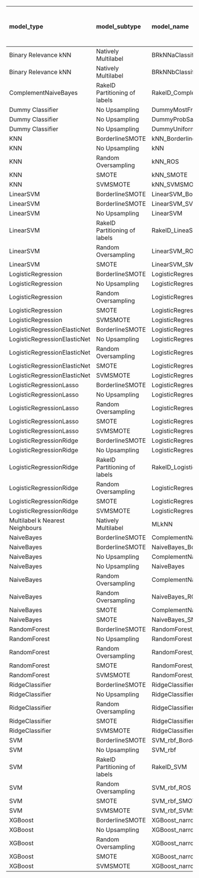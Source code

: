 | model_type                      | model_subtype                 | model_name                                   |   title |   title and first paragraph |   title and 5 sentences |   title and 10 sentences |   title and first sentence each paragraph | raw text   |
|:--------------------------------|:------------------------------|:---------------------------------------------|--------:|----------------------------:|------------------------:|-------------------------:|------------------------------------------:|:-----------|
| Binary Relevance kNN            | Natively Multilabel           | BRkNNaClassifier                             |   0.344 |                       0.395 |                   0.416 |                    0.264 |                                     0.246 | 0.000      |
| Binary Relevance kNN            | Natively Multilabel           | BRkNNbClassifier                             |   0.224 |                       0.271 |                   0.213 |                    0.178 |                                     0.232 | 0.103      |
| ComplementNaiveBayes            | RakelD Partitioning of labels | RakelD_ComplementNB                          |   0.447 |                       0.508 |                   0.508 |                    0.56  |                                     0.432 | 0.534      |
| Dummy Classifier                | No Upsampling                 | DummyMostFrequent                            |   0.156 |                       0.156 |                   0.156 |                    0.156 |                                     0.156 | 0.156      |
| Dummy Classifier                | No Upsampling                 | DummyProbSampling                            |   0.38  |                       0.425 |                   0.452 |                    0.478 |                                     0.394 | 0.411      |
| Dummy Classifier                | No Upsampling                 | DummyUniformSampling                         |   0.403 |                       0.449 |                   0.444 |                    0.442 |                                     0.462 | 0.408      |
| KNN                             | BorderlineSMOTE               | kNN_BorderlineSMOTE                          |   0.372 |                       0.44  |                   0.467 |                    0.492 |                                     0.373 | 0.259      |
| KNN                             | No Upsampling                 | kNN                                          |   0.429 |                       0.454 |                   0.402 |                    0.376 |                                     0.276 | 0.108      |
| KNN                             | Random Oversampling           | kNN_ROS                                      |   0.471 |                       0.43  |                   0.474 |                    0.566 |                                     0.358 | 0.128      |
| KNN                             | SMOTE                         | kNN_SMOTE                                    |   0.433 |                       0.42  |                   0.401 |                    0.507 |                                     0.439 | 0.420      |
| KNN                             | SVMSMOTE                      | kNN_SVMSMOTE                                 |   0     |                       0.452 |                   0.485 |                    0     |                                     0     | 0          |
| LinearSVM                       | BorderlineSMOTE               | LinearSVM_BorderlineSMOTE                    |   0.477 |                       0.451 |                   0.506 |                    0.458 |                                     0.464 | 0.525      |
| LinearSVM                       | BorderlineSMOTE               | LinearSVM_SVMSMOTE                           |   0     |                       0.451 |                   0.506 |                    0     |                                     0     | 0          |
| LinearSVM                       | No Upsampling                 | LinearSVM                                    |   0.477 |                       0.451 |                   0.506 |                    0.458 |                                     0.464 | 0.525      |
| LinearSVM                       | RakelD Partitioning of labels | RakelD_LineaSVM                              |   0.44  |                       0.518 |                   0.492 |                    0.532 |                                     0.48  | 0.486      |
| LinearSVM                       | Random Oversampling           | LinearSVM_ROS                                |   0.477 |                       0.451 |                   0.506 |                    0.458 |                                     0.464 | 0.525      |
| LinearSVM                       | SMOTE                         | LinearSVM_SMOTE                              |   0.477 |                       0.451 |                   0.506 |                    0.458 |                                     0.464 | 0.525      |
| LogisticRegression              | BorderlineSMOTE               | LogisticRegression_BorderlineSMOTE           |   0.472 |                       0.453 |                   0.53  |                    0.477 |                                     0.451 | 0.526      |
| LogisticRegression              | No Upsampling                 | LogisticRegression                           |   0.474 |                       0.446 |                   0.499 |                    0.479 |                                     0.467 | 0.555      |
| LogisticRegression              | Random Oversampling           | LogisticRegression_ROS                       |   0.477 |                       0.45  |                   0.491 |                    0.518 |                                     0.434 | 0.521      |
| LogisticRegression              | SMOTE                         | LogisticRegression_SMOTE                     |   0.472 |                       0.454 |                   0.503 |                    0.442 |                                     0.465 | 0.519      |
| LogisticRegression              | SVMSMOTE                      | LogisticRegression_SVMSMOTE                  |   0.427 |                       0.466 |                   0.53  |                    0.428 |                                     0.485 | 0.503      |
| LogisticRegressionElasticNet    | BorderlineSMOTE               | LogisticRegressionElasticNet_BorderlineSMOTE |   0.416 |                       0.507 |                   0.522 |                    0.453 |                                     0.467 | 0.542      |
| LogisticRegressionElasticNet    | No Upsampling                 | LogisticRegressionElasticNet                 |   0.416 |                       0.44  |                   0.532 |                    0.47  |                                     0.44  | 0.496      |
| LogisticRegressionElasticNet    | Random Oversampling           | LogisticRegressionElasticNet_ROS             |   0.416 |                       0.45  |                   0.523 |                    0.46  |                                     0.448 | 0.507      |
| LogisticRegressionElasticNet    | SMOTE                         | LogisticRegressionElasticNet_SMOTE           |   0.416 |                       0.506 |                   0.531 |                    0.461 |                                     0.447 | 0.524      |
| LogisticRegressionElasticNet    | SVMSMOTE                      | LogisticRegressionElasticNet_SVMSMOTE        |   0.416 |                       0.547 |                   0.489 |                    0.446 |                                     0.453 | 0.474      |
| LogisticRegressionLasso         | BorderlineSMOTE               | LogisticRegressionLasso_BorderlineSMOTE      |   0.452 |                       0.541 |                   0.54  |                    0.469 |                                     0.486 | 0.595      |
| LogisticRegressionLasso         | No Upsampling                 | LogisticRegressionLasso                      |   0.452 |                       0.501 |                   0.52  |                    0.461 |                                     0.483 | 0.551      |
| LogisticRegressionLasso         | Random Oversampling           | LogisticRegressionLasso_ROS                  |   0.458 |                       0.553 |                   0.527 |                    0.493 |                                     0.524 | 0.558      |
| LogisticRegressionLasso         | SMOTE                         | LogisticRegressionLasso_SMOTE                |   0.452 |                       0.528 |                   0.525 |                    0.461 |                                     0.495 | 0.587      |
| LogisticRegressionLasso         | SVMSMOTE                      | LogisticRegressionLasso_SVMSMOTE             |   0.451 |                       0.585 |                   0.524 |                    0.446 |                                     0.523 | 0.548      |
| LogisticRegressionRidge         | BorderlineSMOTE               | LogisticRegressionRidge_BorderlineSMOTE      |   0.461 |                       0.525 |                   0.501 |                    0.489 |                                     0.463 | 0.484      |
| LogisticRegressionRidge         | No Upsampling                 | LogisticRegressionRidge                      |   0.466 |                       0.513 |                   0.486 |                    0.474 |                                     0.458 | 0.455      |
| LogisticRegressionRidge         | RakelD Partitioning of labels | RakelD_LogisticRegression                    |   0.522 |                       0.508 |                   0.473 |                    0.551 |                                     0.425 | 0.502      |
| LogisticRegressionRidge         | Random Oversampling           | LogisticRegressionRidge_ROS                  |   0.467 |                       0.528 |                   0.481 |                    0.494 |                                     0.519 | 0.484      |
| LogisticRegressionRidge         | SMOTE                         | LogisticRegressionRidge_SMOTE                |   0.461 |                       0.52  |                   0.489 |                    0.469 |                                     0.473 | 0.484      |
| LogisticRegressionRidge         | SVMSMOTE                      | LogisticRegressionRidge_SVMSMOTE             |   0.45  |                       0.51  |                   0.512 |                    0.475 |                                     0.488 | 0.484      |
| Multilabel k Nearest Neighbours | Natively Multilabel           | MLkNN                                        |   0.487 |                       0.494 |                   0.466 |                    0.527 |                                     0.418 | 0.378      |
| NaiveBayes                      | BorderlineSMOTE               | ComplementNaiveBayes_BorderlineSMOTE         |   0.484 |                       0.523 |                   0.553 |                    0.558 |                                     0.496 | 0.530      |
| NaiveBayes                      | BorderlineSMOTE               | NaiveBayes_BorderlineSMOTE                   |   0.467 |                       0.518 |                   0.557 |                    0.564 |                                     0.502 | 0.525      |
| NaiveBayes                      | No Upsampling                 | ComplementNaiveBayes                         |   0.494 |                       0.559 |                   0.529 |                    0.527 |                                     0.505 | 0.445      |
| NaiveBayes                      | No Upsampling                 | NaiveBayes                                   |   0.296 |                       0.24  |                   0.458 |                    0.474 |                                     0.488 | 0.515      |
| NaiveBayes                      | Random Oversampling           | ComplementNaiveBayes_ROS                     |   0.505 |                       0.539 |                   0.523 |                    0.572 |                                     0.492 | 0.512      |
| NaiveBayes                      | Random Oversampling           | NaiveBayes_ROS                               |   0.467 |                       0.533 |                   0.528 |                    0.545 |                                     0.489 | 0.521      |
| NaiveBayes                      | SMOTE                         | ComplementNaiveBayes_SMOTE                   |   0.482 |                       0.523 |                   0.544 |                    0.559 |                                     0.497 | 0.531      |
| NaiveBayes                      | SMOTE                         | NaiveBayes_SMOTE                             |   0.524 |                       0.528 |                   0.547 |                    0.56  |                                     0.498 | 0.518      |
| RandomForest                    | BorderlineSMOTE               | RandomForest_BorderlineSMOTE                 |   0.431 |                       0.576 |                   0.455 |                    0.445 |                                     0.449 | 0.472      |
| RandomForest                    | No Upsampling                 | RandomForest                                 |   0.439 |                       0.545 |                   0.456 |                    0.426 |                                     0.453 | 0.500      |
| RandomForest                    | Random Oversampling           | RandomForest_ROS                             |   0.478 |                       0.59  |                   0.503 |                    0.443 |                                     0.55  | 0.561      |
| RandomForest                    | SMOTE                         | RandomForest_SMOTE                           |   0.439 |                       0.594 |                   0.424 |                    0.435 |                                     0.485 | 0.496      |
| RandomForest                    | SVMSMOTE                      | RandomForest_SVMSMOTE                        |   0.433 |                       0.566 |                   0.466 |                    0.476 |                                     0.456 | 0.480      |
| RidgeClassifier                 | BorderlineSMOTE               | RidgeClassifier_BorderlineSMOTE              |   0.471 |                       0.531 |                   0.492 |                    0.486 |                                     0.48  | 0.492      |
| RidgeClassifier                 | No Upsampling                 | RidgeClassifier                              |   0.471 |                       0.531 |                   0.492 |                    0.486 |                                     0.48  | 0.492      |
| RidgeClassifier                 | Random Oversampling           | RidgeClassifier_ROS                          |   0.471 |                       0.531 |                   0.492 |                    0.486 |                                     0.48  | 0.492      |
| RidgeClassifier                 | SMOTE                         | RidgeClassifier_SMOTE                        |   0.471 |                       0.531 |                   0.492 |                    0.486 |                                     0.48  | 0.492      |
| RidgeClassifier                 | SVMSMOTE                      | RidgeClassifier_SVMSMOTE                     |   0.451 |                       0.556 |                   0.489 |                    0.481 |                                     0.498 | 0.493      |
| SVM                             | BorderlineSMOTE               | SVM_rbf_BorderlineSMOTE                      |   0.346 |                       0.207 |                   0.153 |                    0.207 |                                     0.367 | 0.262      |
| SVM                             | No Upsampling                 | SVM_rbf                                      |   0.312 |                       0.207 |                   0.274 |                    0.328 |                                     0.31  | 0.351      |
| SVM                             | RakelD Partitioning of labels | RakelD_SVM                                   |   0.164 |                       0.096 |                   0.205 |                    0.049 |                                     0.162 | 0.218      |
| SVM                             | Random Oversampling           | SVM_rbf_ROS                                  |   0.317 |                       0.202 |                   0.288 |                    0.441 |                                     0.39  | 0.351      |
| SVM                             | SMOTE                         | SVM_rbf_SMOTE                                |   0.398 |                       0.205 |                   0.154 |                    0.207 |                                     0.365 | 0.293      |
| SVM                             | SVMSMOTE                      | SVM_rbf_SVMSMOTE                             |   0.396 |                       0.207 |                   0.156 |                    0.154 |                                     0.425 | 0.306      |
| XGBoost                         | BorderlineSMOTE               | XGBoost_narrow_BorderlineSMOTE               |   0.482 |                       0.499 |                   0.512 |                    0.518 |                                     0.537 | 0.620      |
| XGBoost                         | No Upsampling                 | XGBoost_narrow                               |   0.54  |                       0.529 |                   0.523 |                    0.514 |                                     0.608 | 0.571      |
| XGBoost                         | Random Oversampling           | XGBoost_narrow_ROS                           |   0.502 |                       0.502 |                   0.553 |                    0.516 |                                     0.577 | 0.612      |
| XGBoost                         | SMOTE                         | XGBoost_narrow_SMOTE                         |   0.482 |                       0.5   |                   0.504 |                    0.517 |                                     0.546 | **0.626**  |
| XGBoost                         | SVMSMOTE                      | XGBoost_narrow_SVMSMOTE                      |   0.478 |                       0.523 |                   0.504 |                    0.526 |                                     0.559 | 0.566      |